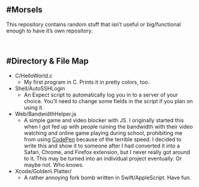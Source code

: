 #Morsels
----------
This repository contains random stuff that isn’t useful or big/functional enough to have it’s own repository.

<br>

#Directory & File Map
----------
* C/HelloWorld.c
	* My first program in C. Prints it in pretty colors, too.
* Shell/AutoSSHLogin
	* An Expect script to automatically log you in to a server of your choice. You’ll need to change some fields in the script if you plan on using it.
* Web/BandwidthHelper.js
	* A simple game and video blocker with JS. I originally started this when I got fed up with people ruining the bandwidth with their video watching and online game playing during school, prohibiting me from using [CodePen](http://codepen.io/) because of the terrible speed. I decided to write this and show it to someone after I had converted it into a Safari, Chrome, and Firefox extension, but I never really got around to it. This may be turned into an individual project eventually. Or maybe not. Who knows.
* Xcode/Golden\ Platter/
	* A rather annoying fork bomb written in Swift/AppleScript. Have fun.